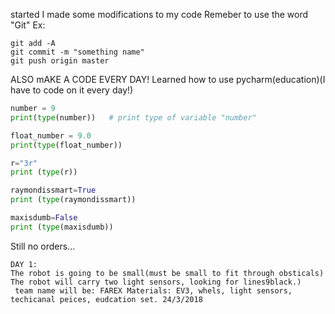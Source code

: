 started
I made some modifications to my code
Remeber to use the word "Git" Ex:

```shell
git add -A
git commit -m "something name"
git push origin master
```
ALSO mAKE A CODE EVERY DAY!
Learned how to use pycharm(education)(I have to code on it every day!)

```python
number = 9
print(type(number))   # print type of variable "number"

float_number = 9.0
print(type(float_number))

r="3r"
print (type(r))

raymondissmart=True
print (type(raymondissmart))

maxisdumb=False
print (type(maxisdumb))
```
Still no orders...
```shell
DAY 1: 
The robot is going to be small(must be small to fit through obsticals) The robot will carry two light sensors, looking for lines9black.)
 team name will be: FAREX Materials: EV3, whels, light sensors, techicanal peices, eudcation set. 24/3/2018